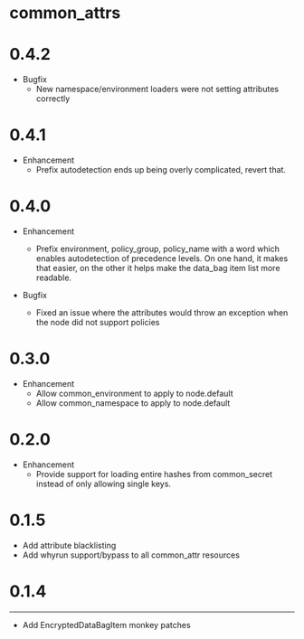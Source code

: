 common_attrs
======

# 0.4.2
* Bugfix
  * New namespace/environment loaders were not setting attributes correctly

# 0.4.1
* Enhancement
  * Prefix autodetection ends up being overly complicated, revert that.

# 0.4.0
* Enhancement
  * Prefix environment, policy_group, policy_name with a word which enables
    autodetection of precedence levels. On one hand, it makes that easier, on
    the other it helps make the data_bag item list more readable.

* Bugfix
  * Fixed an issue where the attributes would throw an exception when the node
    did not support policies

# 0.3.0
* Enhancement
  * Allow common_environment to apply to node.default
  * Allow common_namespace to apply to node.default

# 0.2.0
* Enhancement
  * Provide support for loading entire hashes from common_secret instead of
    only allowing single keys.

# 0.1.5
* Add attribute blacklisting
* Add whyrun support/bypass to all common_attr resources

# 0.1.4
------------------
* Add EncryptedDataBagItem monkey patches

